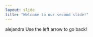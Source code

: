 ```yaml
---
layout: slide
title: "Welcome to our second slide!"
---
```

alejandra
Use the left arrow to go back!
